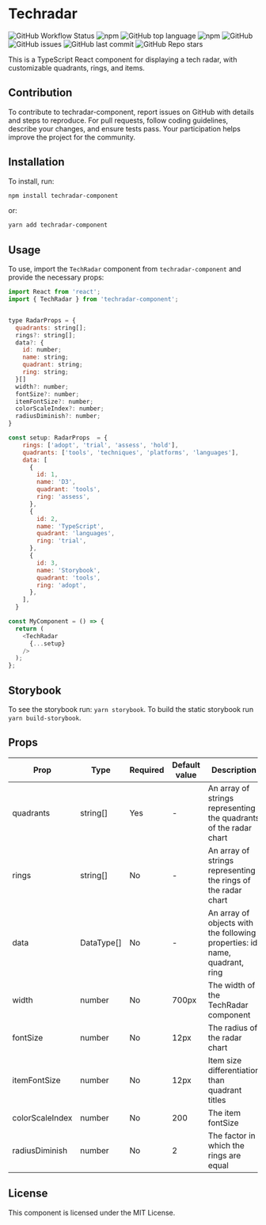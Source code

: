 # Techradar

![GitHub Workflow Status](https://img.shields.io/github/actions/workflow/status/luukjuh123/techradar-component/build_and_publish.yml?logo=yarn) ![npm](https://img.shields.io/npm/v/techradar-component?logo=npm) ![GitHub top language](https://img.shields.io/github/languages/top/luukjuh123/techradar-component?logo=typescript) ![npm](https://img.shields.io/npm/dm/techradar-component?logo=npm) ![GitHub](https://img.shields.io/github/license/luukjuh123/techradar-component) ![GitHub issues](https://img.shields.io/github/issues/luukjuh123/techradar-component) ![GitHub last commit](https://img.shields.io/github/last-commit/luukjuh123/techradar-component) ![GitHub Repo stars](https://img.shields.io/github/stars/luukjuh123/techradar-component?style=social)

This is a TypeScript React component for displaying a tech radar, with customizable quadrants, rings, and items.


## Contribution

To contribute to techradar-component, report issues on GitHub with details and steps to reproduce. For pull requests, follow coding guidelines, describe your changes, and ensure tests pass. Your participation helps improve the project for the community.

## Installation

To install, run:

```bash
npm install techradar-component

```
or:
```bash
yarn add techradar-component

```


## Usage

To use, import the `TechRadar` component from `techradar-component` and provide the necessary props:

```javascript
import React from 'react';
import { TechRadar } from 'techradar-component';


type RadarProps = {
  quadrants: string[];
  rings?: string[];
  data?: {
    id: number;
    name: string;
    quadrant: string;
    ring: string;
  }[]
  width?: number;
  fontSize?: number;
  itemFontSize?: number;
  colorScaleIndex?: number;
  radiusDiminish?: number;
}

const setup: RadarProps  = {
    rings: ['adopt', 'trial', 'assess', 'hold'],
    quadrants: ['tools', 'techniques', 'platforms', 'languages'],
    data: [
      {
        id: 1,
        name: 'D3',
        quadrant: 'tools',
        ring: 'assess',
      },
      {
        id: 2,
        name: 'TypeScript',
        quadrant: 'languages',
        ring: 'trial',
      },
      {
        id: 3,
        name: 'Storybook',
        quadrant: 'tools',
        ring: 'adopt',
      },
    ],
  }

const MyComponent = () => {
  return (
    <TechRadar
      {...setup}
    />
  );
};

```

## Storybook

To see the storybook run: `yarn storybook`. To build the static storybook run `yarn build-storybook`.


## Props

| Prop | Type | Required | Default value | Description |
| --- | --- | --- | --- | --- |
| quadrants | string[] | Yes | - | An array of strings representing the quadrants of the radar chart |
| rings | string[] | No | - | An array of strings representing the rings of the radar chart |
| data | DataType[] | No | - | An array of objects with the following properties: id, name, quadrant, ring |
| width | number | No | 700px | The width of the TechRadar component |
| fontSize | number | No | 12px | The radius of the radar chart |
| itemFontSize | number | No | 12px | Item size differentiation than quadrant titles |
| colorScaleIndex | number | No | 200 | The item fontSize |
| radiusDiminish | number | No | 2 | The factor in which the rings are equal |


## License

This component is licensed under the MIT License.